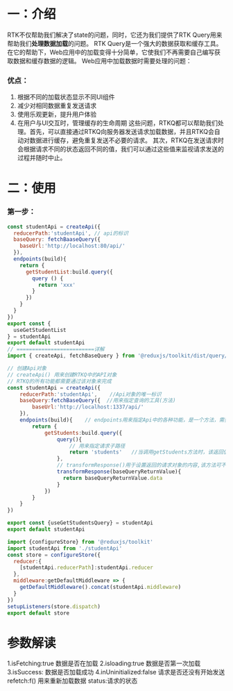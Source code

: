 # 一：介绍
  RTK不仅帮助我们解决了state的问题，同时，它还为我们提供了RTK Query用来帮助我们**处理数据加载**的问题。
  RTK Query是一个强大的数据获取和缓存工具。
  在它的帮助下，Web应用中的加载变得十分简单，它使我们不再需要自己编写获取数据和缓存数据的逻辑。
  Web应用中加载数据时需要处理的问题：

  ### 优点：
  1. 根据不同的加载状态显示不同UI组件
  2. 减少对相同数据重复发送请求
  3. 使用乐观更新，提升用户体验
  4. 在用户与UI交互时，管理缓存的生命周期
  这些问题，RTKQ都可以帮助我们处理。首先，可以直接通过RTKQ向服务器发送请求加载数据，并且RTKQ会自动对数据进行缓存，避免重复发送不必要的请求。
  其次，RTKQ在发送请求时会根据请求不同的状态返回不同的值，我们可以通过这些值来监视请求发送的过程并随时中止。
# 二：使用
  ### 第一步：
  ```js
  const studentApi = createApi({
    reducerPath:'studentApi', // api的标识
    baseQuery: fetchBaaseQuery({
      baseUrl:'http://localhost:80/api/'
    }),
    endpoints(build){
      return {
        getStudentList:build.query({
          query () {
            return 'xxx'
          }
        })
      }
    }
  })
  export const {
    useGetStudentList
  } = studentApi
  export default studentApi
  // =========================详解
  import { createApi, fetchBaseQuery } from '@reduxjs/toolkit/dist/query/react'

  // 创建Api对象
  // createApi() 用来创建RTKQ中的API对象
  // RTKQ的所有功能都需要通过该对象来完成
  const studentApi = createApi({
      reducerPath:'studentApi',    //Api对象的唯一标识
      baseQuery:fetchBaseQuery({  //用来指定查询的工具(方法)
          baseUrl:'http://localhost:1337/api/'
      }),  
      endpoints(build){    // endpoints用来指定Api中的各种功能，是一个方法，需要一个对象作为返回值
          return {
              getStudents:build.query({
                  query(){
                      // 用来指定请求子路径
                      return 'students'   //当调用getStudents方法时，该返回值会和baseUrl拼一起
                  },
                  // transformResponse()用于设置返回的请求对象的内容,该方法可不写
                  transformResponse(baseQueryReturnValue){
                    return baseQueryReturnValue.data
                  }
              })
          }
      }   
  })

  export const {useGetStudentsQuery} = studentApi
  export default studentApi
  ```

  ```js
  import {configureStore} from '@reduxjs/toolkit'
  import studentApi from './studentApi'
  const store = configureStore({
    reducer:{
      [studentApi.reducerPath]:studentApi.reducer
    },
    middleware:getDefaultMiddleware => {
      getDefaultMiddleware().concat(studentApi.middleware)
    }
  })
  setupListeners(store.dispatch)
  export default store
  ```

# 参数解读
1.isFetching:true  数据是否在加载
2.isloading:true  数据是否第一次加载
3.isSuccess:   数据是否加载成功
4.inUninitialized:false   请求是否还没有开始发送
refetch:f()  用来重新加载数据
status:请求的状态